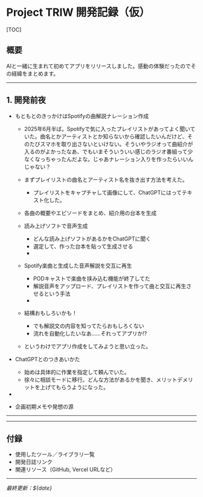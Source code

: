 # Project TRIW 開発記録（仮）

[TOC]

## 概要
AIと一緒に生まれて初めてアプリをリリースしました。感動の体験だったのでその経緯をまとめます。

---

## 1. 開発前夜
- もともとのきっかけはSpotifyの曲解説ナレーション作成
  - 2025年6月半ば。Spotifyで気に入ったプレイリストがあってよく聞いていた。曲名とかアーティストとか知らないから確認したいんだけど、そのたびスマホを取り出さないといけない。そういやラジオって曲紹介が入るのがよかったなあ、でもいまそういういい感じのラジオ番組って少なくなっちゃったんだよな。じゃあナレーション入りを作ったらいいんじゃない？
  - まずプレイリストの曲名とアーティスト名を抜き出す方法を考えた。
    - プレイリストをキャプチャして画像にして、ChatGPTにはってテキスト化した。
  
  - 各曲の概要やエピソードをまとめ、紹介用の台本を生成
     
  - 読み上げソフトで音声生成
    - どんな読み上げソフトがあるかをChatGPTに聞く
    - 選定して、作った台本を貼って生成させる
    - 
  
  - Spotify楽曲と生成した音声解説を交互に再生
    - PODキャストで楽曲を挟み込む機能が終了してた
    - 解説音声をアップロード、プレイリストを作って曲と交互に再生させるという手法
    - 
  - 結構おもしろいかも！
    - でも解説文の内容を知ってたらおもしろくない
    - 流れを自動化したいなあ……それってアプリか!?
    
  - というわけでアプリ作成をしてみようと思い立った。

- ChatGPTとのつきあいかた
  - 始めは具体的に作業を指定して頼んでいた。
  - 徐々に相談モードに移行。どんな方法があるかを聞き、メリットデメリットを上げてもらうようになった。
- 

- 企画初期メモや発想の源


---


---

## 付録
- 使用したツール／ライブラリ一覧  
- 開発日誌リンク  
- 関連リソース（GitHub, Vercel URLなど）

---

*最終更新：${date}*
